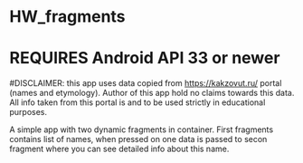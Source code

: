 # HW_fragments

# REQUIRES Android API 33 or newer

#DISCLAIMER: this app uses data copied from https://kakzovut.ru/ portal (names and etymology). Author of this app hold no claims towards this data. All info taken from this portal is and to be used strictly in educational purposes.


A simple app with two dynamic fragments in container.
First fragments contains list of names, when pressed on one data is passed to secon fragment where you can see detailed info about this name.
